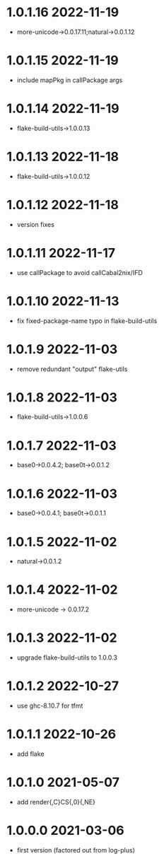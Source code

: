 1.0.1.16 2022-11-19
===================
- more-unicode->0.0.17.11;natural->0.0.1.12

1.0.1.15 2022-11-19
===================
- include mapPkg in callPackage args

1.0.1.14 2022-11-19
===================
- flake-build-utils->1.0.0.13

1.0.1.13 2022-11-18
===================
- flake-build-utils->1.0.0.12

1.0.1.12 2022-11-18
===================
- version fixes

1.0.1.11 2022-11-17
===================
- use callPackage to avoid callCabal2nix/IFD

1.0.1.10 2022-11-13
===================
- fix fixed-package-name typo in flake-build-utils

1.0.1.9 2022-11-03
==================
- remove redundant "output" flake-utils

1.0.1.8 2022-11-03
==================
- flake-build-utils->1.0.0.6

1.0.1.7 2022-11-03
==================
- base0->0.0.4.2; base0t->0.0.1.2

1.0.1.6 2022-11-03
==================
- base0->0.0.4.1; base0t->0.0.1.1

1.0.1.5 2022-11-02
==================
- natural->0.0.1.2

1.0.1.4 2022-11-02
==================
- more-unicode -> 0.0.17.2

1.0.1.3 2022-11-02
==================
- upgrade flake-build-utils to 1.0.0.3

1.0.1.2 2022-10-27
==================
- use ghc-8.10.7 for tfmt

1.0.1.1 2022-10-26
==================
- add flake

1.0.1.0 2021-05-07
==================
- add render{,C}CS{,0}{,NE}

1.0.0.0 2021-03-06
==================
- first version (factored out from log-plus)
